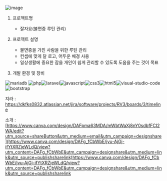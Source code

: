 ![image](https://github.com/PHP-506-7/PHP_1STPJ/assets/126547857/0452ea86-8755-4d2d-ae50-8204d056dee7)

1. 프로젝트명
   - 잘자요(불면증 루틴 관리)
  
2. 프로젝트 설명
   - 불면증을 가진 사람을 위한 루틴 관리
   - 컨셉에 맞게 달 로고, 어두운 배경 사용
   - 일상생활에 중요한 잠을 개인이 쉽게 관리할 수 있도록 도움을 주는 것이 목표

3. 개발 환경 및 장비
   
![mariadb](https://github.com/PHP-506-wdye/project-2/assets/126547805/1816a975-eec0-4960-87ca-c66ddca34fa2)
![php](https://github.com/PHP-506-wdye/project-2/assets/126547805/4e60555c-e228-4625-ab55-1ffc29650c2c)![laravel](https://github.com/PHP-506-wdye/project-2/assets/126547805/94a7b14d-d788-4515-b3b6-5e3ba5df0e0b)![javascript](https://github.com/PHP-506-wdye/project-2/assets/126547805/f9e4157c-0bf0-4ddf-8f74-0b291ac6bcf4)![css3](https://github.com/PHP-506-wdye/project-2/assets/126547805/238fd694-2056-4969-9035-b3b6f095923a)![html5](https://github.com/PHP-506-wdye/project-2/assets/126547805/ef5011d9-5fd1-4391-b57f-11f907b45097)![visual-studio-code](https://github.com/PHP-506-wdye/project-2/assets/126547805/ea1e0a09-9bf9-46b7-9cb5-42fedd776ada)![bootstrap](https://github.com/PHP-506-wdye/project-2/assets/126547805/33c44e47-3165-414e-ab5d-fea85ecbf2b2)



지라 : https://dkfks0832.atlassian.net/jira/software/projects/RV3/boards/3/timeline

소개 : [https://www.canva.com/design/DAFpma63MDA/mWbtWaXj8nY0sdbfFCI2WA/edit?utm_source=shareButton&utm_medium=email&utm_campaign=designshare](https://www.canva.com/design/DAFg_fCbWbE/jvu-AjGj-ifYtXRZjeWLdQ/view?utm_content=DAFg_fCbWbE&utm_campaign=designshare&utm_medium=link&utm_source=publishsharelink)https://www.canva.com/design/DAFg_fCbWbE/jvu-AjGj-ifYtXRZjeWLdQ/view?utm_content=DAFg_fCbWbE&utm_campaign=designshare&utm_medium=link&utm_source=publishsharelink
